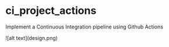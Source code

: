 # ci_project_actions
Implement a Continuous Integration pipeline using Github Actions
<p>![alt text](design.png)</p>

